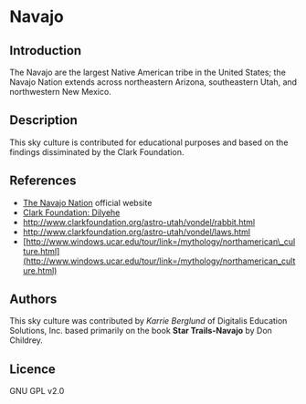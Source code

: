 # Navajo

## Introduction

The Navajo are the largest Native American tribe in the United States; the Navajo Nation extends across northeastern Arizona, southeastern Utah, and northwestern New Mexico.

## Description

This sky culture is contributed for educational purposes and based on the findings dissiminated by the Clark Foundation. 

## References

*   [The Navajo Nation](http://www.navajo.org) official website
*   [Clark Foundation: Dilyehe](http://www.clarkfoundation.org/astro-utah/vondel/dilyehe.html)
*   <http://www.clarkfoundation.org/astro-utah/vondel/rabbit.html>
*   <http://www.clarkfoundation.org/astro-utah/vondel/laws.html>
*   [http://www.windows.ucar.edu/tour/link=/mythology/northamerican\_culture.html](http://www.windows.ucar.edu/tour/link=/mythology/northamerican_culture.html)


## Authors

This sky culture was contributed by _Karrie Berglund_ of Digitalis Education Solutions, Inc. based primarily on the book __Star Trails-Navajo__ by Don Childrey.

## Licence

GNU GPL v2.0
